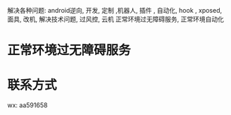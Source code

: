 解决各种问题:  android逆向, 开发, 定制 ,机器人, 插件 , 自动化, hook , xposed, 面具, 改机, 解决技术问题, 过风控, 云机
正常环境过无障碍服务, 正常环境自动化
# 正常环境过无障碍服务


# 联系方式
wx: aa591658




